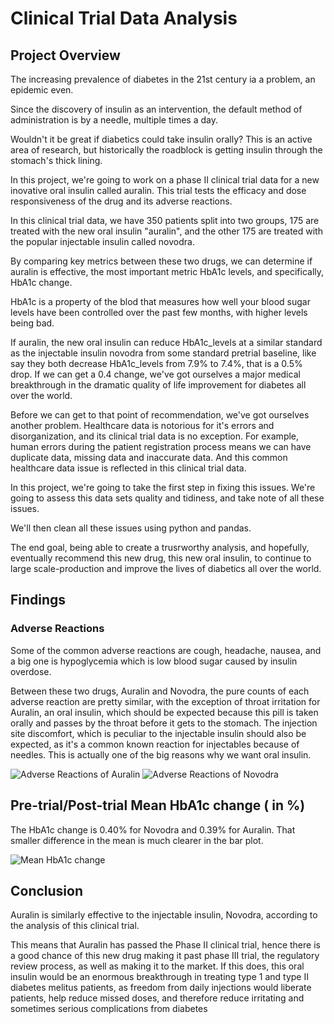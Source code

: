 # Clinical Trial Data Analysis

## Project Overview

The increasing prevalence of diabetes in the 21st century ia a problem, an epidemic even.

Since the discovery of insulin as an intervention, the default method of administration is by a needle, multiple times a day.

Wouldn't it be great if diabetics could take insulin orally? This is an active area of research, but historically the roadblock is getting insulin through the stomach's thick lining.

In this project, we're going to work on a phase II clinical trial data for a new inovative oral insulin called auralin. This trial tests the efficacy and dose responsiveness of the drug and its adverse  reactions. 

In this clinical trial data, we have 350 patients split into two groups, 175 are treated with the new oral insulin "auralin", and the other 175 are treated with the popular injectable insulin called novodra. 

By comparing key metrics between these two drugs, we can determine if auralin is effective, the most important metric HbA1c levels, and specifically, HbA1c change.

HbA1c is a property of the blod that measures how well your blood sugar levels have been controlled over the past few months, with higher levels being bad. 

If auralin, the new oral insulin can reduce HbA1c_levels at a similar standard as the injectable insulin novodra from some standard pretrial baseline, like say they both decrease HbA1c_levels from 7.9% to 7.4%, that is a 0.5% drop. 
If we can get a 0.4 change, we've got ourselves a major medical breakthrough in the dramatic quality of life improvement for diabetes all over the world.

Before we can get to that point of recommendation, we've got ourselves another problem. 
Healthcare data is notorious for it's errors and disorganization, and its clinical trial data is no exception. 
For example, human errors during the patient registration process means we can have duplicate data, missing data and inaccurate data. 
And this common healthcare data issue is reflected in this clinical trial data. 

In this project, we're going to take the first step in fixing this issues. 
We're going to assess this data sets quality and tidiness, and take note of all these issues. 

We'll then clean all these issues using python and pandas.

The end goal, being able to create a trusrworthy analysis, and hopefully, eventually recommend this new drug, this new oral insulin, to continue to large scale-production and improve the lives of diabetics all over the world. 


## Findings
### Adverse Reactions
Some of the common adverse reactions are cough, headache, nausea, and a big one is hypoglycemia which is low blood sugar caused by insulin overdose.

Between these two drugs, Auralin and Novodra, the pure counts of each adverse reaction are pretty similar, with the exception of throat irritation for Auralin, an oral insulin, which should be expected because this pill is taken orally and passes by the throat before it gets to the stomach. The injection site discomfort, which is peculiar to the injectable insulin should also be expected, as it's a common known reaction for injectables because of needles. This is actually one of the big reasons why we want oral insulin.

![Adverse Reactions of Auralin](https://user-images.githubusercontent.com/104560999/183288702-90b56c9f-7014-45e5-9e9e-ce89c7ce38d8.png)
![Adverse Reactions of Novodra](https://user-images.githubusercontent.com/104560999/183288709-d001f170-4e92-492f-8e15-0709d959c045.png)

## Pre-trial/Post-trial Mean HbA1c change ( in %)
The HbA1c change is 0.40% for Novodra and 0.39% for Auralin.
That smaller difference in the mean is much clearer in the bar plot.

![Mean HbA1c change](https://user-images.githubusercontent.com/104560999/183288798-892b0343-b59e-4123-88ca-4a0e3ce7c883.png)

## Conclusion
Auralin is similarly effective to the injectable insulin, Novodra, according to the analysis of this clinical trial.

This means that Auralin has passed the Phase II clinical trial, hence there is a good chance of this new drug making it past phase III trial, the regulatory review process, as well as making it to the market. If this does, this oral insulin would be an enormous breakthrough in treating type 1 and type II diabetes melitus patients, as freedom from daily injections would liberate patients, help reduce missed doses, and therefore reduce irritating and sometimes serious complications from diabetes
